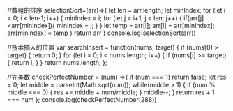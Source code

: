 //数组的排序
selectionSort=(arr)=>{
    let len = arr.length;
    let minIndex;
    for (let i = 0; i < len-1; i++) {
        minIndex = i;
        for (let j = i+1; j < len; j++) {
            if(arr[j]<arr[minIndex]){
                minIndex = j;
            }
        }
        let temp = arr[i];
        arr[i] = arr[minIndex];
        arr[minIndex] = temp
    }
    return arr
}
console.log(selectionSort(arr))


//搜索插入的位置
var searchInsert = function(nums, target) {
    if (nums[0] > target) {
      return 0;
    }
    for (let i = 0; i < nums.length; i++) {
      if (nums[i] >= target) {
        return i;
      }
    }
    return nums.length;
  };
  
  
  //完美数
  checkPerfectNumber = (num) =>{
    if (num === 1) return false;
    let res = 0;
    let middle = parseInt(Math.sqrt(num));
    while(middle > 1) {
        if (num % middle === 0) {
        	res += middle + num/middle;
        }
        middle--;
    }
    return res + 1 === num
};
console.log(checkPerfectNumber(288))
  